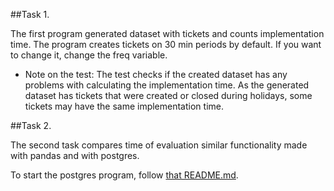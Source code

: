 ##Task 1.

The first program generated dataset with tickets and counts implementation time.
The program creates tickets on 30 min periods by default. If you want to change it, change the freq variable. 

- Note on the test:
The test checks if the created dataset has any problems with calculating the implementation time. 
As the generated dataset has tickets that were created or closed during holidays, some tickets may have 
the same implementation time.

##Task 2.

The second task compares time of evaluation similar functionality made with pandas and with postgres. 

To start the postgres program, follow [that README.md](https://github.com/revire/DE-Training/blob/main/task_postgres/README.md).

